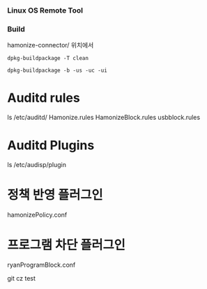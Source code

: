 ### Linux OS Remote  Tool


### Build
hamonize-connector/ 위치에서
```
dpkg-buildpackage -T clean

dpkg-buildpackage -b -us -uc -ui

```



# Auditd  rules
ls  /etc/auditd/
Hamonize.rules
HamonizeBlock.rules
usbblock.rules

# Auditd Plugins
ls /etc/audisp/plugin

# 정책 반영 플러그인
hamonizePolicy.conf 
# 프로그램 차단 플러그인 
ryanProgramBlock.conf   




git cz test
